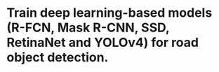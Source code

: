 # Train deep learning-based models (R-FCN, Mask R-CNN, SSD, RetinaNet and YOLOv4) for road object detection.
